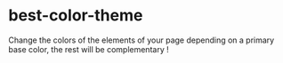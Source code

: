 # best-color-theme
Change the colors of the elements of your page depending on a primary base color, the rest will be complementary !
